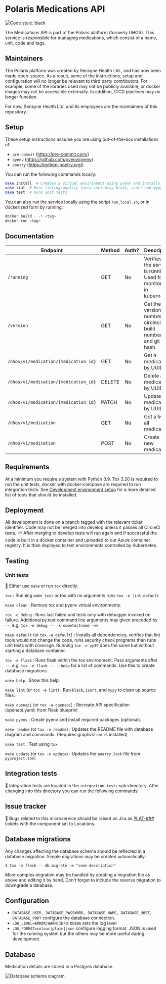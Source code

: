 <!-- Title - A concise title for the service that fits the pattern identified and in use across all services. -->
# Polaris Medications API

[![Code style: black](https://img.shields.io/badge/code%20style-black-000000.svg)](https://github.com/ambv/black)

<!-- Description - Fewer than 500 words that describe what a service delivers, providing an informative, descriptive, and comprehensive overview of the value a service brings to the table. -->
The Medications API is part of the Polaris platform (formerly DHOS). This service is responsible for managing 
medications, which consist of a name, unit, code and tags. 

## Maintainers
The Polaris platform was created by Sensyne Health Ltd., and has now been made open-source. As a result, some of the
instructions, setup and configuration will no longer be relevant to third party contributors. For example, some of
the libraries used may not be publicly available, or docker images may not be accessible externally. In addition, 
CICD pipelines may no longer function.

For now, Sensyne Health Ltd. and its employees are the maintainers of this repository.

## Setup
These setup instructions assume you are using out-of-the-box installations of:
- `pre-commit` (https://pre-commit.com/)
- `pyenv` (https://github.com/pyenv/pyenv)
- `poetry` (https://python-poetry.org/)

You can run the following commands locally:
```bash
make install  # Creates a virtual environment using pyenv and installs the dependencies using poetry
make lint  # Runs linting/quality tools including black, isort and mypy
make test  # Runs unit tests
```

You can also run the service locally using the script `run_local.sh`, or in dockerized form by running:
```bash
docker build . -t <tag>
docker run <tag>
```

## Documentation
<!-- Include links to any external documentation including relevant ADR documents.
     Insert API endpoints using markdown-swagger tags (and ensure the `make openapi` target keeps them up to date).
     -->

<!-- markdown-swagger -->
 Endpoint                              | Method | Auth? | Description                                                             
 ------------------------------------- | ------ | ----- | ------------------------------------------------------------------------
 `/running`                            | GET    | No    | Verifies that the service is running. Used for monitoring in kubernetes.
 `/version`                            | GET    | No    | Get the version number, circleci build number, and git hash.            
 `/dhos/v1/medication/{medication_id}` | GET    | No    | Get a medication by UUID                                                
 `/dhos/v1/medication/{medication_id}` | DELETE | No    | Delete a medication by UUID                                             
 `/dhos/v1/medication/{medication_id}` | PATCH  | No    | Update a medication by UUID                                             
 `/dhos/v1/medication`                 | GET    | No    | Get a list of all medications                                           
 `/dhos/v1/medication`                 | POST   | No    | Create a new medication                                                 
<!-- /markdown-swagger -->

## Requirements
<!-- An outline of what other services, tooling, and libraries needed to make a service operate, providing a
  complete list of EVERYTHING required to work properly. -->
  At a minimum you require a system with Python 3.9. Tox 3.20 is required to run the unit tests, docker with docker-compose are required to run integration tests. See [Development environment setup](https://sensynehealth.atlassian.net/wiki/spaces/SPEN/pages/3193270/Development%2Benvironment%2Bsetup) for a more detailed list of tools that should be installed.
  
## Deployment
<!-- Setup - A step by step outline from start to finish of what is needed to setup and operate a service, providing as
  much detail as you possibly for any new user to be able to get up and running with a service. -->
  
  All development is done on a branch tagged with the relevant ticket identifier.
  Code may not be merged into develop unless it passes all CircleCI tests.
  :partly_sunny: After merging to develop tests will run again and if successful the code is built in a docker container and uploaded to our Azure container registry. It is then deployed to test environments controlled by Kubernetes.

## Testing
<!-- Testing - Providing details and instructions for mocking, monitoring, and testing a service, including any services or
  tools used, as well as links or reports that are part of active testing for a service. -->

### Unit tests
:microscope: Either use `make` or run `tox` directly.

<!-- markdown-make Makefile tox.ini -->
`tox` : Running `make test` or tox with no arguments runs `tox -e lint,default`

`make clean` : Remove tox and pyenv virtual environments.

`tox -e debug` : Runs last failed unit tests only with debugger invoked on failure. Additional py.test command line arguments may given preceded by `--`, e.g. `tox -e debug -- -k sometestname -vv`

`make default` (or `tox -e default`) : Installs all dependencies, verifies that lint tools would not change the code, runs security check programs then runs unit tests with coverage. Running `tox -e py39` does the same but without starting a database container.

`tox -e flask` : Runs flask within the tox environment. Pass arguments after `--`. e.g. `tox -e flask -- --help` for a list of commands. Use this to create database migrations.

`make help` : Show this help.

`make lint` (or `tox -e lint`) : Run `black`, `isort`, and `mypy` to clean up source files.

`make openapi` (or `tox -e openapi`) : Recreate API specification (openapi.yaml) from Flask blueprint

`make pyenv` : Create pyenv and install required packages (optional).

`make readme` (or `tox -e readme`) : Updates the README file with database diagram and commands. (Requires graphviz `dot` is installed)

`make test` : Test using `tox`

`make update` (or `tox -e update`) : Updates the `poetry.lock` file from `pyproject.toml`

<!-- /markdown-make -->

## Integration tests
:nut_and_bolt: Integration tests are located in the `integration-tests` sub-directory. After changing into this directory you can run the following commands:

<!-- markdown-make integration-tests/Makefile -->
<!-- /markdown-make -->

## Issue tracker
:bug: Bugs related to this microservice should be raised on Jira as [PLAT-###](https://sensynehealth.atlassian.net/issues/?jql=project%20%3D%20PLAT%20AND%20component%20%3D%20Locations) tickets with the component set to Locations.

## Database migrations
Any changes affecting the database schema should be reflected in a database migration. Simple migrations may be created automatically:

```$ tox -e flask -- db migrate -m "some description"```

More complex migration may be handled by creating a migration file as above and editing it by hand.
Don't forget to include the reverse migration to downgrade a database.
  
## Configuration
<!-- Configuration - An outline of all configuration and environmental variables that can be adjusted or customized as part
  of service operations, including as much detail on default values, or options that would produce different known
  results for a service. -->
  * `DATABASE_USER, DATABASE_PASSWORD,
   DATABASE_NAME, DATABASE_HOST, DATABASE_PORT` configure the database connection.
  * `LOG_LEVEL=ERROR|WARN|INFO|DEBUG` sets the log level
  * `LOG_FORMAT=colour|plain|json` configure logging format. JSON is used for the running system but the others may be more useful during development.
  
## Database
Medication details are stored in a Postgres database.

<!-- Rebuild this diagram with `make readme` -->
![Database schema diagram](docs/schema.png)
